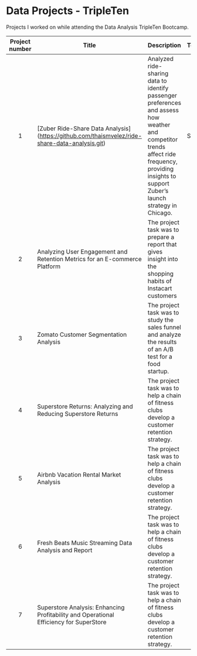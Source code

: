 # Data Projects - TripleTen
Projects I worked on while attending the Data Analysis TripleTen Bootcamp.


| Project number | Title | Description | Tools |
| :-----------: | ----------- |----------- | ----------- |
| 1 | [Zuber Ride-Share Data Analysis] (https://github.com/thaismvelez/ride-share-data-analysis.git) | Analyzed ride-sharing data to identify passenger preferences and assess how weather and competitor trends affect ride frequency, providing insights to support Zuber’s launch strategy in Chicago. | SQL |
| 2 | Analyzing User Engagement and Retention Metrics for an E-commerce Platform | The project task was to prepare a report that gives insight into the shopping habits of Instacart customers |
| 3 | Zomato Customer Segmentation Analysis | The project task was to study the sales funnel and analyze the results of an A/B test for a food startup. |
| 4 | Superstore Returns: Analyzing and Reducing Superstore Returns | The project task was to help a chain of fitness clubs develop a customer retention strategy. |
| 5 | Airbnb Vacation Rental Market Analysis | The project task was to help a chain of fitness clubs develop a customer retention strategy. |
| 6 | Fresh Beats Music Streaming Data Analysis and Report | The project task was to help a chain of fitness clubs develop a customer retention strategy. |
| 7 | Superstore Analysis: Enhancing Profitability and Operational Efficiency for SuperStore | The project task was to help a chain of fitness clubs develop a customer retention strategy. |
